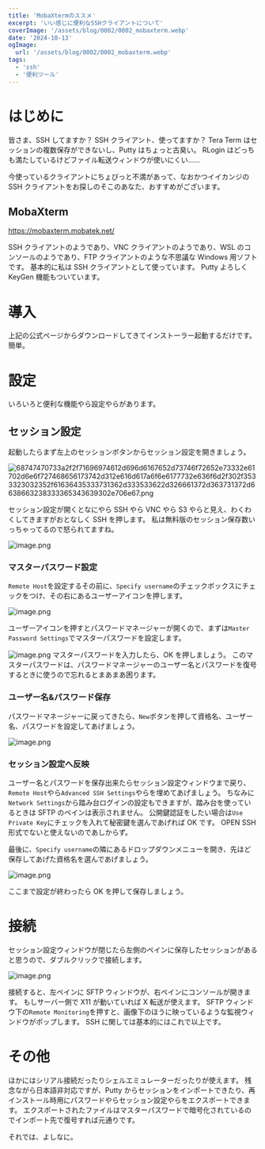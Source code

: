 ```yaml
---
title: 'MobaXtermのススメ'
excerpt: 'いい感じに便利なSSHクライアントについて'
coverImage: '/assets/blog/0002/0002_mobaxterm.webp'
date: '2024-10-13'
ogImage:
  url: '/assets/blog/0002/0002_mobaxterm.webp'
tags:
  - 'ssh'
  - '便利ツール'
---
```


# はじめに

皆さま、SSH してますか？
SSH クライアント、使ってますか？
Tera Term はセッションの複数保存ができないし、Putty はちょっと古臭い。
RLogin はどっちも満たしているけどファイル転送ウィンドウが使いにくい......

今使っているクライアントにちょびっと不満があって、なおかつイイカンジの SSH クライアントをお探しのそこのあなた、おすすめがございます。

## MobaXterm

https://mobaxterm.mobatek.net/

SSH クライアントのようであり、VNC クライアントのようであり、WSL のコンソールのようであり、FTP クライアントのような不思議な Windows 用ソフトです。
基本的に私は SSH クライアントとして使っています。
Putty よろしく KeyGen 機能もついています。

# 導入

上記の公式ページからダウンロードしてきてインストーラー起動するだけです。
簡単。

# 設定

いろいろと便利な機能やら設定やらがあります。

## セッション設定

起動したらまず左上のセッションボタンからセッション設定を開きましょう。

![68747470733a2f2f71696974612d696d6167652d73746f72652e73332e61702d6e6f727468656173742d312e616d617a6f6e6177732e636f6d2f302f3533323032352f61636435333731362d333533622d326661372d363731372d6638663238333365343639302e706e67.png](https://qiita-image-store.s3.ap-northeast-1.amazonaws.com/0/532025/6b2c4254-24ca-5875-2612-e851c0d121c7.png)

セッション設定が開くとなにやら SSH やら VNC やら S3 やらと見え、わくわくしてきますがおとなしく SSH を押します。
私は無料版のセッション保存数いっちゃってるので怒られてますね。

![image.png](https://qiita-image-store.s3.ap-northeast-1.amazonaws.com/0/532025/52d8cd98-4503-9e46-0a8e-b14a02df20eb.png)

### マスターパスワード設定

`Remote Host`を設定するその前に、`Specify username`のチェックボックスにチェックをつけ、その右にあるユーザーアイコンを押します。

![image.png](https://qiita-image-store.s3.ap-northeast-1.amazonaws.com/0/532025/675da6b3-24fc-d951-cb7b-6e86d348c075.png)

ユーザーアイコンを押すとパスワードマネージャーが開くので、まずは`Master Password Settings`でマスターパスワードを設定します。

![image.png](https://qiita-image-store.s3.ap-northeast-1.amazonaws.com/0/532025/4d2be7c2-d7ec-fb83-ebda-d64c223a229b.png)
マスターパスワードを入力したら、OK を押しましょう。
このマスターパスワードは、パスワードマネージャーのユーザー名とパスワードを復号するときに使うので忘れるとまあまあ困ります。

### ユーザー名&パスワード保存

パスワードマネージャーに戻ってきたら、`New`ボタンを押して資格名、ユーザー名、パスワードを設定してあげましょう。

![image.png](https://qiita-image-store.s3.ap-northeast-1.amazonaws.com/0/532025/8ad0c16a-9adc-3e64-975e-6237dd7f5747.png)

### セッション設定へ反映

ユーザー名とパスワードを保存出来たらセッション設定ウィンドウまで戻り、`Remote Host`やら`Advanced SSH Settings`やらを埋めてあげましょう。
ちなみに`Network Settings`から踏み台ログインの設定もできますが、踏み台を使っているときは SFTP のペインは表示されません。
公開鍵認証をしたい場合は`Use Private Key`にチェックを入れて秘密鍵を選んであげれば OK です。
OPEN SSH 形式でないと使えないのであしからず。

最後に、`Specify username`の隣にあるドロップダウンメニューを開き、先ほど保存してあげた資格名を選んであげましょう。

![image.png](https://qiita-image-store.s3.ap-northeast-1.amazonaws.com/0/532025/c2e3a558-37c1-966f-94a5-0ec29fb18337.png)

ここまで設定が終わったら OK を押して保存しましょう。

# 接続

セッション設定ウィンドウが閉じたら左側のペインに保存したセッションがあると思うので、ダブルクリックで接続します。

![image.png](https://qiita-image-store.s3.ap-northeast-1.amazonaws.com/0/532025/aa8ab623-795e-3fe6-77d0-65656c04a032.png)

接続すると、左ペインに SFTP ウィンドウが、右ペインにコンソールが開きます。
もしサーバー側で X11 が動いていれば X 転送が使えます。
SFTP ウィンドウ下の`Remote Monitoring`を押すと、画像下のほうに映っているような監視ウィンドウがポップします。
SSH に関しては基本的にはこれで以上です。

# その他

ほかにはシリアル接続だったりシェルエミュレーターだったりが使えます。
残念ながら日本語非対応ですが、Putty からセッションをインポートできたり、再インストール時用にパスワードやらセッション設定やらをエクスポートできます。
エクスポートされたファイルはマスターパスワードで暗号化されているのでインポート先で復号すれば元通りです。

それでは、よしなに。
